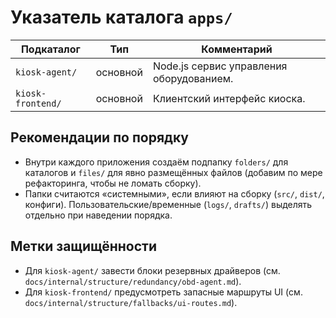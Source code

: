 # Указатель каталога `apps/`

| Подкаталог | Тип | Комментарий |
| --- | --- | --- |
| `kiosk-agent/` | основной | Node.js сервис управления оборудованием. |
| `kiosk-frontend/` | основной | Клиентский интерфейс киоска. |

## Рекомендации по порядку

- Внутри каждого приложения создаём подпапку `folders/` для каталогов и `files/` для явно размещённых файлов (добавим по мере рефакторинга, чтобы не ломать сборку).
- Папки считаются «системными», если влияют на сборку (`src/`, `dist/`, конфиги). Пользовательские/временные (`logs/`, `drafts/`) выделять отдельно при наведении порядка.

## Метки защищённости

- Для `kiosk-agent/` завести блоки резервных драйверов (см. `docs/internal/structure/redundancy/obd-agent.md`).
- Для `kiosk-frontend/` предусмотреть запасные маршруты UI (см. `docs/internal/structure/fallbacks/ui-routes.md`).
